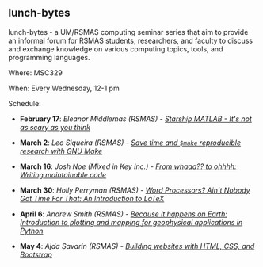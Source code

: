 ## lunch-bytes
lunch-bytes - a UM/RSMAS computing seminar series that aim to provide an informal
forum for RSMAS students, researchers, and faculty to discuss and exchange knowledge
on various computing topics, tools, and programming languages.

Where: MSC329

When: Every Wednesday, 12-1 pm

Schedule:

* **February 17**: *Eleanor Middlemas (RSMAS) - [Starship MATLAB - It's not as scary as you think](https://github.com/milancurcic/lunch-bytes/tree/master/Spring_2016/LB08)*

* **March 2**: *Leo Siqueira (RSMAS) - [Save time and `$make` reproducible research with GNU Make](https://github.com/milancurcic/lunch-bytes/tree/master/Spring_2016/LB09)*

* **March 16**: *Josh Noe (Mixed in Key Inc.) - [From whaaa?? to ohhhh: Writing maintainable code](https://github.com/milancurcic/lunch-bytes/tree/master/Spring_2016/LB10)*

* **March 30**: *Holly Perryman (RSMAS) - [Word Processors? Ain’t Nobody Got Time For That: An Introduction to LaTeX](https://github.com/milancurcic/lunch-bytes/tree/master/Spring_2016/LB11)*

* **April 6**: *Andrew Smith (RSMAS) - [Because it happens on Earth: Introduction to plotting and mapping for geophysical applications in Python](https://github.com/milancurcic/lunch-bytes/tree/master/Spring_2016/LB12)*


* **May 4**: *Ajda Savarin (RSMAS) - [Building websites with HTML, CSS, and Bootstrap](https://github.com/milancurcic/lunch-bytes/tree/master/Spring_2016/LB13)*
